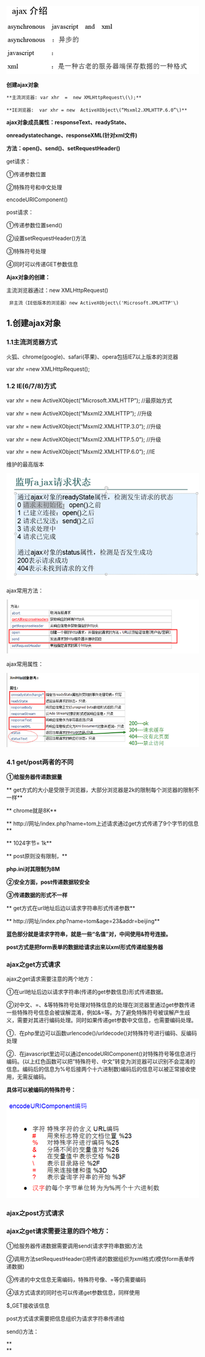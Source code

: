 ![](/img/Language/JavaScript/ajax/1.png)

**创建ajax对象**

    **主流浏览器: var xhr  =  new XMLHttpRequest\(\);**

    **IE浏览器:  var xhr = new  ActiveXObject\(“Msxml2.XMLHTTP.6.0”\)**

**ajax对象成员属性：responseText、readyState、**

**onreadystatechange、responseXML\(针对xml文件\)**

**方法：open\(\)、send\(\)、setRequestHeader\(\)**

get请求：

①传递参数位置

②特殊符号和中文处理

encodeURIComponent\(\)

post请求：

①传递参数位置send\(\)

②设置setRequestHeader\(\)方法

③特殊符号处理

④同时可以传递GET参数信息

**Ajax对象的创建：**

主流浏览器通过：new XMLHttpRequest\(\)

```
 非主流（IE低版本的浏览器）new ActiveXObject\('Microsoft.XMLHTTP'\)
```

## **1.创建ajax对象**

### **1.1主流浏览器方式**

火狐、chrome\(google\)、safari\(苹果\)、opera包括IE7以上版本的浏览器

var xhr =new XMLHttpRequest\(\);

### **1.2 IE\(6/7/8\)方式**

var xhr = new ActiveXObject\(“Microsoft.XMLHTTP”\);  //最原始方式

var xhr = new ActiveXObject\(“Msxml2.XMLHTTP”\);    //升级

var xhr = new ActiveXObject\(“Msxml2.XMLHTTP.3.0”\);  //升级

var xhr = new ActiveXObject\(“Msxml2.XMLHTTP.5.0”\);  //升级

var xhr = new ActiveXObject\(“Msxml2.XMLHTTP.6.0”\);  //IE

维护的最高版本

![](/img/Language/JavaScript/ajax/2.png)

ajax常用方法：

![](/img/Language/JavaScript/ajax/3.png "graphic")

ajax常用属性：

![](/img/Language/JavaScript/ajax/4.png "graphic")

### **4.1 get/post两者的不同**

**①给服务器传递数据量**

**   get方式的大小是受限于浏览器，大部分浏览器是2k的限制每个浏览器的限制不一样**

**  chrome就是8K**

**                                          http://网址/index.php?name=tom上述请求通过get方式传递了9个字节的信息**

**                                          1024字节= 1k**

**  post原则没有限制，**

**php.ini对其限制为8M**

**②安全方面，post传递数据较安全**

**③传递数据的形式不一样**

**       get方式在url地址后边以请求字符串形式传递参数**

**       http://网址/index.php?name=tom&age=23&addr=beijing**

**蓝色部分就是请求字符串，就是一些“名值”对，中间使用&符号连接。**

**post方式是把form表单的数据给请求出来以xml形式传递给服务器**

### **ajax之get方式请求**

ajax之get请求需要注意的两个地方：

①在url地址后边以请求字符串\(传递的get参数信息\)形式传递数据。

②对中文、=、&等特殊符号处理对特殊信息的处理在浏览器里通过get参数传递一些特殊符号信息会被误解混淆，例如&=等。为了避免特殊符号被误解产生歧义，需要对其进行编码处理。同时如果传递get参数中文信息，也需要编码处理。

①．在php里边可以函数urlencode\(\)/urldecode\(\)对特殊符号进行编码、反编码处理

②．在javascript里边可以通过encodeURIComponent\(\)对特殊符号等信息进行编码。\(以上红色函数可以把”特殊符号、中文”转变为浏览器可以识别不会混淆的信息。编码后的信息为%号后接两个十六进制数\)编码后的信息可以被正常接收使用，无需反编码。

**具体可以被编码的特殊符号：**

![](/img/Language/JavaScript/ajax/5.png "graphic")

### **ajax之post方式请求**

### ajax之get请求需要注意的四个地方：

①给服务器传递数据需要调用send\(请求字符串数据\)方法

②调用方法setRequestHeader\(\)把传递的数据组织为xml格式\(模仿form表单传递数据\)

③传递的中文信息无需编码，特殊符号像、=等仍需要编码

④该方式请求的同时也可以传递get参数信息，同样使用

$\_GET接收该信息

post方式请求需要把信息组织为请求字符串传递给

send\(\)方法：

**    
**

